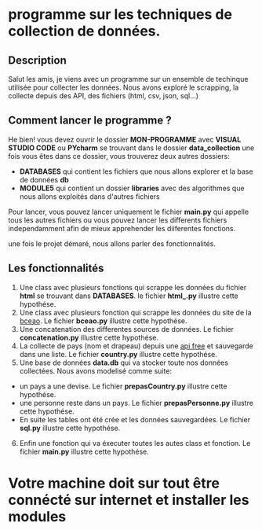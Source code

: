 # programme sur les techniques de collection de données.

## Description

Salut les amis, je viens avec un programme sur un ensemble de techinque utilisée pour collecter les données. Nous avons exploré le scrapping, la collecte depuis des API, des fichiers (html, csv, json, sql...)



## Comment lancer le programme ?

He bien! vous devez ouvrir le dossier **MON-PROGRAMME** avec **VISUAL STUDIO CODE** ou **PYcharm** se trouvant dans le dossier **data_collection**
une fois vous êtes dans ce dossier, vous trouverez deux autres dossiers:
  - **DATABASES** qui contient les fichiers que nous allons explorer et la base de données **db**
  - **MODULE5** qui contient un dossier **libraries** avec des algorithmes que nous allons exploités dans d'autres fichiers
  

Pour lancer, vous pouvez lancer uniquement le fichier **main.py** qui appelle tous les autres fichiers ou vous pouvez lancer les differents fichiers independamment afin de mieux apprehender les diiferentes fonctions.

une fois le projet démaré, nous allons parler des fonctionnalités.


## Les fonctionnalités

1. Une class avec plusieurs fonctions qui scrappe les données du fichier **html** se trouvant dans **DATABASES**. le fichier **html_.py**  illustre cette hypothése.
2. Une class avec plusieurs fonction qui scrappe les données du site de la [bceao](https://www.bceao.int/fr/cours/cours-des-devises-contre-Franc-CFA-appliquer-aux-transferts). Le fichier **bceao.py** illustre cette hypothése.
3. Une concatenation des differentes sources de données. Le fichier **concatenation.py** illustre cette hypothése.
4. La collecte de pays (nom et drapeau) depuis une [api free](https://restcountries.com/v2/all) et sauvegarde dans une liste. Le fichier **country.py** illustre cette hypothése.
5. Une base de données **data.db** qui va stocker toute nos données collectées. Nous avons modelisé comme suite:
- un pays a une devise. Le fichier **prepasCountry.py** illustre cette hypothése.
- une personne reste dans un pays. Le fichier **prepasPersonne.py** illustre cette hypothése.
- En suite les tables ont été crée et les données sauvegardées. Le fichier **sql.py** illustre cette hypothése.

6. Enfin une fonction qui va éxecuter toutes les autes class et fonction. Le fichier **main.py** illustre cette hypothése.


# Votre machine doit sur tout être connécté sur internet et installer les modules